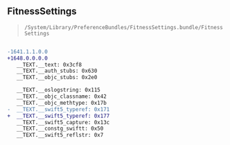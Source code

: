 ## FitnessSettings

> `/System/Library/PreferenceBundles/FitnessSettings.bundle/FitnessSettings`

```diff

-1641.1.1.0.0
+1648.0.0.0.0
   __TEXT.__text: 0x3cf8
   __TEXT.__auth_stubs: 0x630
   __TEXT.__objc_stubs: 0x2e0

   __TEXT.__oslogstring: 0x115
   __TEXT.__objc_classname: 0x42
   __TEXT.__objc_methtype: 0x17b
-  __TEXT.__swift5_typeref: 0x171
+  __TEXT.__swift5_typeref: 0x177
   __TEXT.__swift5_capture: 0x13c
   __TEXT.__constg_swiftt: 0x50
   __TEXT.__swift5_reflstr: 0x7

```
